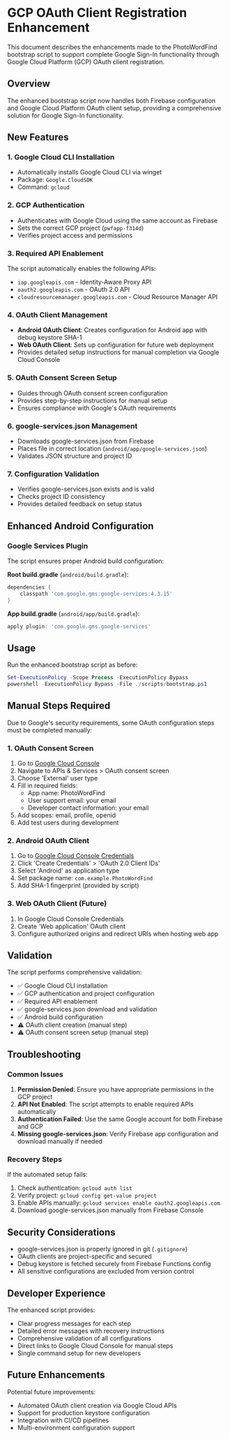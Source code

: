 # GCP OAuth Client Registration Enhancement

This document describes the enhancements made to the PhotoWordFind bootstrap script to support complete Google Sign-In functionality through Google Cloud Platform (GCP) OAuth client registration.

## Overview

The enhanced bootstrap script now handles both Firebase configuration and Google Cloud Platform OAuth client setup, providing a comprehensive solution for Google Sign-In functionality.

## New Features

### 1. Google Cloud CLI Installation
- Automatically installs Google Cloud CLI via winget
- Package: `Google.CloudSDK`
- Command: `gcloud`

### 2. GCP Authentication
- Authenticates with Google Cloud using the same account as Firebase
- Sets the correct GCP project (`pwfapp-f314d`)
- Verifies project access and permissions

### 3. Required API Enablement
The script automatically enables the following APIs:
- `iap.googleapis.com` - Identity-Aware Proxy API
- `oauth2.googleapis.com` - OAuth 2.0 API
- `cloudresourcemanager.googleapis.com` - Cloud Resource Manager API

### 4. OAuth Client Management
- **Android OAuth Client**: Creates configuration for Android app with debug keystore SHA-1
- **Web OAuth Client**: Sets up configuration for future web deployment
- Provides detailed setup instructions for manual completion via Google Cloud Console

### 5. OAuth Consent Screen Setup
- Guides through OAuth consent screen configuration
- Provides step-by-step instructions for manual setup
- Ensures compliance with Google's OAuth requirements

### 6. google-services.json Management
- Downloads google-services.json from Firebase
- Places file in correct location (`android/app/google-services.json`)
- Validates JSON structure and project ID

### 7. Configuration Validation
- Verifies google-services.json exists and is valid
- Checks project ID consistency
- Provides detailed feedback on setup status

## Enhanced Android Configuration

### Google Services Plugin
The script ensures proper Android build configuration:

**Root build.gradle** (`android/build.gradle`):
```gradle
dependencies {
    classpath 'com.google.gms:google-services:4.3.15'
}
```

**App build.gradle** (`android/app/build.gradle`):
```gradle
apply plugin: 'com.google.gms.google-services'
```

## Usage

Run the enhanced bootstrap script as before:

```powershell
Set-ExecutionPolicy -Scope Process -ExecutionPolicy Bypass
powershell -ExecutionPolicy Bypass -File ./scripts/bootstrap.ps1
```

## Manual Steps Required

Due to Google's security requirements, some OAuth configuration steps must be completed manually:

### 1. OAuth Consent Screen
1. Go to [Google Cloud Console](https://console.cloud.google.com/)
2. Navigate to APIs & Services > OAuth consent screen
3. Choose 'External' user type
4. Fill in required fields:
   - App name: PhotoWordFind
   - User support email: your email
   - Developer contact information: your email
5. Add scopes: email, profile, openid
6. Add test users during development

### 2. Android OAuth Client
1. Go to [Google Cloud Console Credentials](https://console.cloud.google.com/apis/credentials)
2. Click 'Create Credentials' > 'OAuth 2.0 Client IDs'
3. Select 'Android' as application type
4. Set package name: `com.example.PhotoWordFind`
5. Add SHA-1 fingerprint (provided by script)

### 3. Web OAuth Client (Future)
1. In Google Cloud Console Credentials
2. Create 'Web application' OAuth client
3. Configure authorized origins and redirect URIs when hosting web app

## Validation

The script performs comprehensive validation:
- ✅ Google Cloud CLI installation
- ✅ GCP authentication and project configuration
- ✅ Required API enablement
- ✅ google-services.json download and validation
- ✅ Android build configuration
- ⚠️ OAuth client creation (manual step)
- ⚠️ OAuth consent screen setup (manual step)

## Troubleshooting

### Common Issues

1. **Permission Denied**: Ensure you have appropriate permissions in the GCP project
2. **API Not Enabled**: The script attempts to enable required APIs automatically
3. **Authentication Failed**: Use the same Google account for both Firebase and GCP
4. **Missing google-services.json**: Verify Firebase app configuration and download manually if needed

### Recovery Steps

If the automated setup fails:
1. Check authentication: `gcloud auth list`
2. Verify project: `gcloud config get-value project`
3. Enable APIs manually: `gcloud services enable oauth2.googleapis.com`
4. Download google-services.json manually from Firebase Console

## Security Considerations

- google-services.json is properly ignored in git (`.gitignore`)
- OAuth clients are project-specific and secured
- Debug keystore is fetched securely from Firebase Functions config
- All sensitive configurations are excluded from version control

## Developer Experience

The enhanced script provides:
- Clear progress messages for each step
- Detailed error messages with recovery instructions
- Comprehensive validation of all configurations
- Direct links to Google Cloud Console for manual steps
- Single command setup for new developers

## Future Enhancements

Potential future improvements:
- Automated OAuth client creation via Google Cloud APIs
- Support for production keystore configuration
- Integration with CI/CD pipelines
- Multi-environment configuration support
